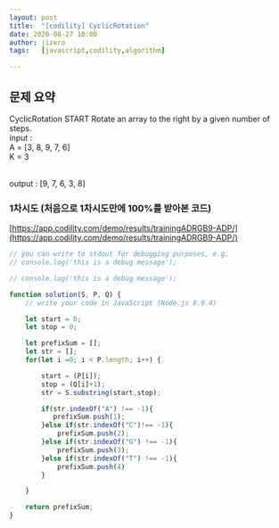 ```yaml
---
layout: post
title:  "[codility] CyclicRotation"
date: 2020-08-27 10:00
author: jizero
tags:	[javascript,codility,algorithm]

---
```


## 문제 요약
CyclicRotation
START
Rotate an array to the right by a given number of steps.
<br />
input : <br />
   A = [3, 8, 9, 7, 6]<br />
    K = 3 <br />


<br />
output : [9, 7, 6, 3, 8]


### 1차시도  (처음으로 1차시도만에 100%를 받아본 코드)
[https://app.codility.com/demo/results/trainingADRGB9-ADP/](https://app.codility.com/demo/results/trainingADRGB9-ADP/)
```javascript
// you can write to stdout for debugging purposes, e.g.
// console.log('this is a debug message');

// console.log('this is a debug message');

function solution(S, P, Q) {
    // write your code in JavaScript (Node.js 8.9.4)

    let start = 0;
    let stop = 0;

    let prefixSum = []; 
    let str = [];
    for(let i =0; i < P.length; i++) {

        start = (P[i]);
        stop = (Q[i]+1);
        str = S.substring(start,stop);

        if(str.indexOf("A") !== -1){
           prefixSum.push(1);
        }else if(str.indexOf("C")!== -1){
            prefixSum.push(2);
        }else if(str.indexOf("G") !== -1){            
            prefixSum.push(3);
        }else if(str.indexOf("T") !== -1){            
            prefixSum.push(4)
        }

    }

    return prefixSum;
}

```
